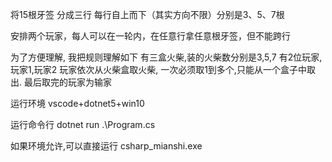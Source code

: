 

将15根牙签
分成三行
每行自上而下（其实方向不限）分别是3、5、7根
 
安排两个玩家，每人可以在一轮内，在任意行拿任意根牙签，但不能跨行


为了方便理解,
我把规则理解如下
有三盒火柴,装的火柴数分别是3,5,7
有2位玩家,玩家1,玩家2
玩家依次从火柴盒取火柴,
一次必须取1到多个,只能从一个盒子中取出.
最后取完的玩家为输家


运行环境
vscode+dotnet5+win10

运行命令行
dotnet run .\Program.cs

如果环境允许,可以直接运行 csharp_mianshi.exe






